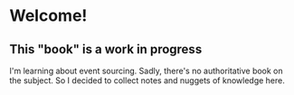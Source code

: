 # Welcome!

## This "book" is a work in progress

I'm learning about event sourcing. Sadly, there's no authoritative book on the subject. So I decided to collect notes and nuggets of knowledge here.




